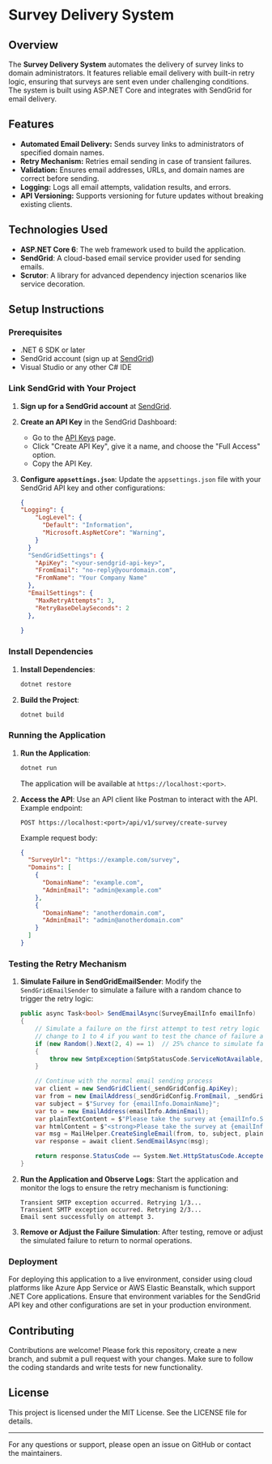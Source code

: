 
# Survey Delivery System

## Overview

The **Survey Delivery System** automates the delivery of survey links to domain administrators. It features reliable email delivery with built-in retry logic, ensuring that surveys are sent even under challenging conditions. The system is built using ASP.NET Core and integrates with SendGrid for email delivery.

## Features

- **Automated Email Delivery:** Sends survey links to administrators of specified domain names.
- **Retry Mechanism:** Retries email sending in case of transient failures.
- **Validation:** Ensures email addresses, URLs, and domain names are correct before sending.
- **Logging:** Logs all email attempts, validation results, and errors.
- **API Versioning:** Supports versioning for future updates without breaking existing clients.

## Technologies Used

- **ASP.NET Core 6**: The web framework used to build the application.
- **SendGrid**: A cloud-based email service provider used for sending emails.
- **Scrutor**: A library for advanced dependency injection scenarios like service decoration.

## Setup Instructions

### Prerequisites

- .NET 6 SDK or later
- SendGrid account (sign up at [SendGrid](https://sendgrid.com))
- Visual Studio or any other C# IDE

### Link SendGrid with Your Project

1. **Sign up for a SendGrid account** at [SendGrid](https://sendgrid.com).

2. **Create an API Key** in the SendGrid Dashboard:
   - Go to the [API Keys](https://app.sendgrid.com/settings/api_keys) page.
   - Click "Create API Key", give it a name, and choose the "Full Access" option.
   - Copy the API Key.

3. **Configure `appsettings.json`**:
   Update the `appsettings.json` file with your SendGrid API key and other configurations:
   ```json
   {
   "Logging": {
       "LogLevel": {
         "Default": "Information",
         "Microsoft.AspNetCore": "Warning",
       }
     }
     "SendGridSettings": {
       "ApiKey": "<your-sendgrid-api-key>",
       "FromEmail": "no-reply@yourdomain.com",
       "FromName": "Your Company Name"
     },
     "EmailSettings": {
       "MaxRetryAttempts": 3,
       "RetryBaseDelaySeconds": 2
     },
     
   }
   ```

### Install Dependencies

1. **Install Dependencies**:
   ```bash
   dotnet restore
   ```

2. **Build the Project**:
   ```bash
   dotnet build
   ```

### Running the Application

1. **Run the Application**:
   ```bash
   dotnet run
   ```
   The application will be available at `https://localhost:<port>`.

2. **Access the API**:
   Use an API client like Postman to interact with the API. Example endpoint:
   ```
   POST https://localhost:<port>/api/v1/survey/create-survey
   ```
   Example request body:
   ```json
   {
     "SurveyUrl": "https://example.com/survey",
     "Domains": [
       {
         "DomainName": "example.com",
         "AdminEmail": "admin@example.com"
       },
       {
         "DomainName": "anotherdomain.com",
         "AdminEmail": "admin@anotherdomain.com"
       }
     ]
   }
   ```

### Testing the Retry Mechanism

1. **Simulate Failure in SendGridEmailSender**:
   Modify the `SendGridEmailSender` to simulate a failure with a random chance to trigger the retry logic:
   ```csharp
   public async Task<bool> SendEmailAsync(SurveyEmailInfo emailInfo)
   {
       // Simulate a failure on the first attempt to test retry logic :) 
       // change to 1 to 4 if you want to test the chance of failure and test the retry logic :)
       if (new Random().Next(2, 4) == 1)  // 25% chance to simulate failure 
       {
           throw new SmtpException(SmtpStatusCode.ServiceNotAvailable, "Simulated transient failure");
       }

       // Continue with the normal email sending process
       var client = new SendGridClient(_sendGridConfig.ApiKey);
       var from = new EmailAddress(_sendGridConfig.FromEmail, _sendGridConfig.FromName);
       var subject = $"Survey for {emailInfo.DomainName}";
       var to = new EmailAddress(emailInfo.AdminEmail);
       var plainTextContent = $"Please take the survey at {emailInfo.SurveyUrl}.";
       var htmlContent = $"<strong>Please take the survey at {emailInfo.SurveyUrl}.</strong>";
       var msg = MailHelper.CreateSingleEmail(from, to, subject, plainTextContent, htmlContent);
       var response = await client.SendEmailAsync(msg);

       return response.StatusCode == System.Net.HttpStatusCode.Accepted;
   }


2. **Run the Application and Observe Logs**:
   Start the application and monitor the logs to ensure the retry mechanism is functioning:
   ```
   Transient SMTP exception occurred. Retrying 1/3...
   Transient SMTP exception occurred. Retrying 2/3...
   Email sent successfully on attempt 3.
   ```

3. **Remove or Adjust the Failure Simulation**:
   After testing, remove or adjust the simulated failure to return to normal operations.

### Deployment

For deploying this application to a live environment, consider using cloud platforms like Azure App Service or AWS Elastic Beanstalk, which support .NET Core applications. Ensure that environment variables for the SendGrid API key and other configurations are set in your production environment.

## Contributing

Contributions are welcome! Please fork this repository, create a new branch, and submit a pull request with your changes. Make sure to follow the coding standards and write tests for new functionality.

## License

This project is licensed under the MIT License. See the LICENSE file for details.

---

For any questions or support, please open an issue on GitHub or contact the maintainers.
